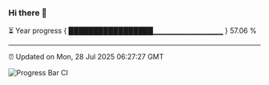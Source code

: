 ### Hi there 👋

⏳ Year progress { █████████████████▁▁▁▁▁▁▁▁▁▁▁▁▁ } 57.06 %

---

⏰ Updated on Mon, 28 Jul 2025 06:27:27 GMT

![Progress Bar CI](https://github.com/liununu/liununu/workflows/Progress%20Bar%20CI/badge.svg)
